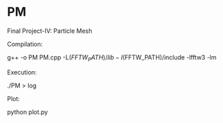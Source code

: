 # PM
Final Project-IV: Particle Mesh


Compilation:

g++ -o PM PM.cpp -L$(FFTW_PATH)/lib -I$(FFTW_PATH)/include -lfftw3 -lm

Execution:

./PM > log

Plot:

python plot.py



